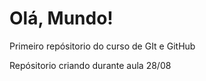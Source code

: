 # Olá, Mundo!
 Primeiro repósitorio do curso de GIt e GitHub

 Repósitorio criando durante aula 28/08
